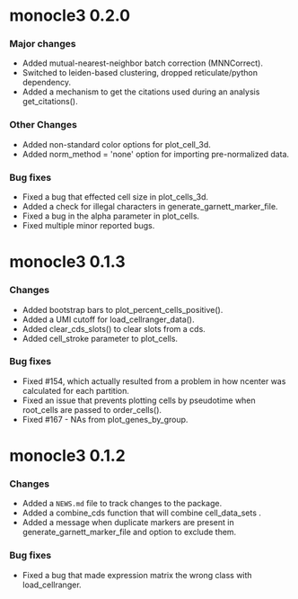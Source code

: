 
# monocle3 0.2.0

### Major changes
* Added mutual-nearest-neighbor batch correction (MNNCorrect).
* Switched to leiden-based clustering, dropped reticulate/python dependency.
* Added a mechanism to get the citations used during an analysis get_citations().

### Other Changes
* Added non-standard color options for plot_cell_3d.
* Added norm_method = 'none' option for importing pre-normalized data.

### Bug fixes
* Fixed a bug that effected cell size in plot_cells_3d.
* Added a check for illegal characters in generate_garnett_marker_file.
* Fixed a bug in the alpha parameter in plot_cells.
* Fixed multiple minor reported bugs.

# monocle3 0.1.3

### Changes
* Added bootstrap bars to plot_percent_cells_positive().
* Added a UMI cutoff for load_cellranger_data().
* Added clear_cds_slots() to clear slots from a cds.
* Added cell_stroke parameter to plot_cells.

### Bug fixes
* Fixed #154, which actually resulted from a problem in how ncenter was calculated for each partition.
* Fixed an issue that prevents plotting cells by pseudotime when root_cells are passed to order_cells().
* Fixed #167 - NAs from plot_genes_by_group.

# monocle3 0.1.2

### Changes
* Added a `NEWS.md` file to track changes to the package.
* Added a combine_cds function that will combine cell_data_sets .
* Added a message when duplicate markers are present in generate_garnett_marker_file and option to exclude them.

### Bug fixes
* Fixed a bug that made expression matrix the wrong class with load_cellranger.
